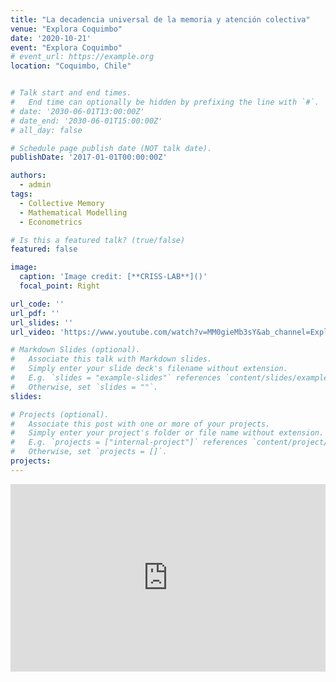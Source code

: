 ```yaml
---
title: "La decadencia universal de la memoria y atención colectiva"
venue: "Explora Coquimbo"
date: '2020-10-21'
event: "Explora Coquimbo"
# event_url: https://example.org
location: "Coquimbo, Chile"


# Talk start and end times.
#   End time can optionally be hidden by prefixing the line with `#`.
# date: '2030-06-01T13:00:00Z'
# date_end: '2030-06-01T15:00:00Z'
# all_day: false

# Schedule page publish date (NOT talk date).
publishDate: '2017-01-01T00:00:00Z'

authors: 
  - admin
tags: 
  - Collective Memory
  - Mathematical Modelling 
  - Econometrics

# Is this a featured talk? (true/false)
featured: false

image:
  caption: 'Image credit: [**CRISS-LAB**]()'
  focal_point: Right

url_code: ''
url_pdf: ''
url_slides: ''
url_video: 'https://www.youtube.com/watch?v=MM0gieMb3sY&ab_channel=ExploraCoquimbo'

# Markdown Slides (optional).
#   Associate this talk with Markdown slides.
#   Simply enter your slide deck's filename without extension.
#   E.g. `slides = "example-slides"` references `content/slides/example-slides.md`.
#   Otherwise, set `slides = ""`.
slides:

# Projects (optional).
#   Associate this post with one or more of your projects.
#   Simply enter your project's folder or file name without extension.
#   E.g. `projects = ["internal-project"]` references `content/project/deep-learning/index.md`.
#   Otherwise, set `projects = []`.
projects:
---
```

<div>
<iframe margin= "center" width="100%" height="300vh" src="https://www.youtube.com/embed/MM0gieMb3sY" frameborder="0" allow="accelerometer; autoplay; encrypted-media; gyroscope; picture-in-picture" allowfullscreen></iframe>
 
</div>
